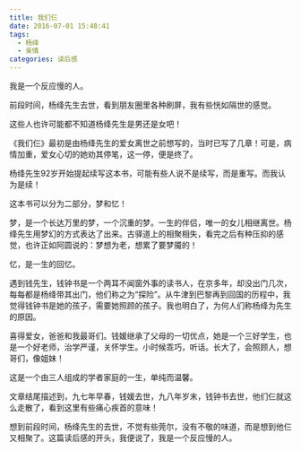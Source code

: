 ```yaml
---
title: 我们仨
date: 2016-07-01 15:48:41
tags:
  - 杨绛
  - 亲情
categories: 读后感
---
```


   我是一个反应慢的人。

   前段时间，杨绛先生去世，看到朋友圈里各种刷屏，我有些恍如隔世的感觉。

   这些人也许可能都不知道杨绛先生是男还是女吧！

   <!--more-->

   《我们仨》最初是由杨绛先生的爱女离世之前想写的，当时已写了几章！可是，病情加重，爱女心切的她劝其停笔，这一停，便是终了。

   杨绛先生92岁开始提起续写这本书，可能有些人说不是续写，而是重写。而我认为是续！

   这本书可以分为二部分，梦和忆！

   梦，是一个长达万里的梦，一个沉重的梦。一生的伴侣，唯一的女儿相继离世。杨绛先生用梦幻的方式表达了出来。古驿道上的相聚相失，看完之后有种压抑的感觉，也许正如阿圆说的：梦想为老，想累了要梦魇的！

  忆，是一生的回忆。

  遇到钱先生，钱钟书是一个两耳不闻窗外事的读书人，在京多年，却没出门几次，每每都是杨绛带其出门，他们称之为“探险”。从牛津到巴黎再到回国的历程中，我觉得钱钟书是她的孩子，需要她照顾的孩子。我也明白了，为何人们称杨绛为先生的原因。

   喜得爱女，爸爸和我最哥们。钱媛继承了父母的一切优点，她是一个三好学生，也是一个好老师，治学严谨，关怀学生。小时候乖巧，听话。长大了，会照顾人，想哥们，像姐妹！

   这是一个由三人组成的学者家庭的一生，单纯而温馨。

   文章结尾描述到，九七年早春，钱媛去世，九八年岁末，钱钟书去世，他们仨就这么走散了，看到这里有些痛心疾首的意味！

   想到前段时间，杨绛先生的去世，不觉有些莞尔，没有不敬的味道，而是想到他仨又相聚了。这篇读后感的开头，我便说了，我是一个反应慢的人。